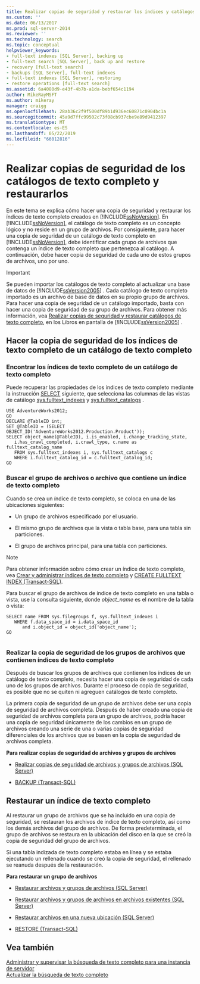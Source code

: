 ```yaml
---
title: Realizar copias de seguridad y restaurar los índices y catálogos de texto completo | Microsoft Docs
ms.custom: ''
ms.date: 06/13/2017
ms.prod: sql-server-2014
ms.reviewer: ''
ms.technology: search
ms.topic: conceptual
helpviewer_keywords:
- full-text indexes [SQL Server], backing up
- full-text search [SQL Server], back up and restore
- recovery [full-text search]
- backups [SQL Server], full-text indexes
- full-text indexes [SQL Server], restoring
- restore operations [full-text search]
ms.assetid: 6a4080d9-e43f-4b7b-a1da-bebf654c1194
author: MikeRayMSFT
ms.author: mikeray
manager: craigg
ms.openlocfilehash: 28ab36c2f9f500df89b1d936ec60871c0904bc1a
ms.sourcegitcommit: 45a9d7ffc99502c73f08cb937cbe9e89d9412397
ms.translationtype: MT
ms.contentlocale: es-ES
ms.lasthandoff: 05/22/2019
ms.locfileid: "66012816"
---
```

# <a name="back-up-and-restore-full-text-catalogs-and-indexes"></a>Realizar copias de seguridad de los catálogos de texto completo y restaurarlos
  En este tema se explica cómo hacer una copia de seguridad y restaurar los índices de texto completo creados en [!INCLUDE[ssNoVersion](../../includes/ssnoversion-md.md)]. En [!INCLUDE[ssNoVersion](../../includes/ssnoversion-md.md)], el catálogo de texto completo es un concepto lógico y no reside en un grupo de archivos. Por consiguiente, para hacer una copia de seguridad de un catálogo de texto completo en [!INCLUDE[ssNoVersion](../../includes/ssnoversion-md.md)], debe identificar cada grupo de archivos que contenga un índice de texto completo que pertenezca al catálogo. A continuación, debe hacer copia de seguridad de cada uno de estos grupos de archivos, uno por uno.  
  
> [!IMPORTANT]  
>  Se pueden importar los catálogos de texto completo al actualizar una base de datos de [!INCLUDE[ssVersion2005](../../includes/ssversion2005-md.md)] . Cada catálogo de texto completo importado es un archivo de base de datos en su propio grupo de archivos. Para hacer una copia de seguridad de un catálogo importado, basta con hacer una copia de seguridad de su grupo de archivos. Para obtener más información, vea [Realizar copias de seguridad y restaurar catálogos de texto completo](https://go.microsoft.com/fwlink/?LinkID=121052), en los Libros en pantalla de [!INCLUDE[ssVersion2005](../../includes/ssversion2005-md.md)] .  
  
##  <a name="backingup"></a> Hacer la copia de seguridad de los índices de texto completo de un catálogo de texto completo  
  
###  <a name="Find_FTIs_of_a_Catalog"></a> Encontrar los índices de texto completo de un catálogo de texto completo  
 Puede recuperar las propiedades de los índices de texto completo mediante la instrucción [SELECT](/sql/t-sql/queries/select-transact-sql) siguiente, que selecciona las columnas de las vistas de catálogo [sys.fulltext_indexes](/sql/relational-databases/system-catalog-views/sys-fulltext-indexes-transact-sql) y [sys.fulltext_catalogs](/sql/relational-databases/system-catalog-views/sys-fulltext-catalogs-transact-sql) .  
  
```  
USE AdventureWorks2012;  
GO  
DECLARE @TableID int;  
SET @TableID = (SELECT OBJECT_ID('AdventureWorks2012.Production.Product'));  
SELECT object_name(@TableID), i.is_enabled, i.change_tracking_state,   
   i.has_crawl_completed, i.crawl_type, c.name as fulltext_catalog_name   
   FROM sys.fulltext_indexes i, sys.fulltext_catalogs c   
   WHERE i.fulltext_catalog_id = c.fulltext_catalog_id;  
GO  
```  
  

  
###  <a name="Find_FG_of_FTI"></a> Buscar el grupo de archivos o archivo que contiene un índice de texto completo  
 Cuando se crea un índice de texto completo, se coloca en una de las ubicaciones siguientes:  
  
-   Un grupo de archivos especificado por el usuario.  
  
-   El mismo grupo de archivos que la vista o tabla base, para una tabla sin particiones.  
  
-   El grupo de archivos principal, para una tabla con particiones.  
  
> [!NOTE]  
>  Para obtener información sobre cómo crear un índice de texto completo, vea [Crear y administrar índices de texto completo](create-and-manage-full-text-indexes.md) y [CREATE FULLTEXT INDEX &#40;Transact-SQL&#41;](/sql/t-sql/statements/create-fulltext-index-transact-sql).  
  
 Para buscar el grupo de archivos de índice de texto completo en una tabla o vista, use la consulta siguiente, donde *object_name* es el nombre de la tabla o vista:  
  
```  
SELECT name FROM sys.filegroups f, sys.fulltext_indexes i   
   WHERE f.data_space_id = i.data_space_id   
      and i.object_id = object_id('object_name');  
GO  
  
```  
  

  
###  <a name="Back_up_FTIs_of_FTC"></a> Realizar la copia de seguridad de los grupos de archivos que contienen índices de texto completo  
 Después de buscar los grupos de archivos que contienen los índices de un catálogo de texto completo, necesita hacer una copia de seguridad de cada uno de los grupos de archivos. Durante el proceso de copia de seguridad, es posible que no se quiten ni agreguen catálogos de texto completo.  
  
 La primera copia de seguridad de un grupo de archivos debe ser una copia de seguridad de archivos completa. Después de haber creado una copia de seguridad de archivos completa para un grupo de archivos, podría hacer una copia de seguridad únicamente de los cambios en un grupo de archivos creando una serie de una o varias copias de seguridad diferenciales de los archivos que se basen en la copia de seguridad de archivos completa.  
  
 **Para realizar copias de seguridad de archivos y grupos de archivos**  
  
-   [Realizar copias de seguridad de archivos y grupos de archivos &#40;SQL Server&#41;](../backup-restore/back-up-files-and-filegroups-sql-server.md)  
  
-   [BACKUP &#40;Transact-SQL&#41;](/sql/t-sql/statements/backup-transact-sql)  
  

  
##  <a name="Restore_FTI"></a> Restaurar un índice de texto completo  
 Al restaurar un grupo de archivos que se ha incluido en una copia de seguridad, se restauran los archivos de índice de texto completo, así como los demás archivos del grupo de archivos. De forma predeterminada, el grupo de archivos se restaura en la ubicación del disco en la que se creó la copia de seguridad del grupo de archivos.  
  
 Si una tabla indizada de texto completo estaba en línea y se estaba ejecutando un rellenado cuando se creó la copia de seguridad, el rellenado se reanuda después de la restauración.  
  
 **Para restaurar un grupo de archivos**  
  
-   [Restaurar archivos y grupos de archivos &#40;SQL Server&#41;](../backup-restore/restore-files-and-filegroups-sql-server.md)  
  
-   [Restaurar archivos y grupos de archivos en archivos existentes &#40;SQL Server&#41;](../backup-restore/restore-files-and-filegroups-over-existing-files-sql-server.md)  
  
-   [Restaurar archivos en una nueva ubicación &#40;SQL Server&#41;](../backup-restore/restore-files-to-a-new-location-sql-server.md)  
  
-   [RESTORE &#40;Transact-SQL&#41;](/sql/t-sql/statements/restore-statements-transact-sql)  
  

  
## <a name="see-also"></a>Vea también  
 [Administrar y supervisar la búsqueda de texto completo para una instancia de servidor](manage-and-monitor-full-text-search-for-a-server-instance.md)   
 [Actualizar la búsqueda de texto completo](upgrade-full-text-search.md)  
  
  
